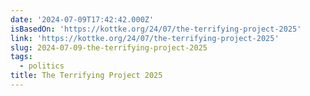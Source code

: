 ```yaml
---
date: '2024-07-09T17:42:42.000Z'
isBasedOn: 'https://kottke.org/24/07/the-terrifying-project-2025'
link: 'https://kottke.org/24/07/the-terrifying-project-2025'
slug: 2024-07-09-the-terrifying-project-2025
tags:
  - politics
title: The Terrifying Project 2025
---
```

 
